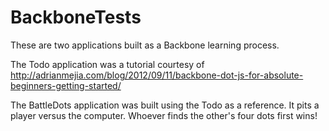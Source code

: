 BackboneTests
=============

These are two applications built as a Backbone learning process. 

The Todo application was a tutorial courtesy of http://adrianmejia.com/blog/2012/09/11/backbone-dot-js-for-absolute-beginners-getting-started/

The BattleDots application was built using the Todo as a reference. It pits a player versus the computer. Whoever finds the other's four dots first wins!
